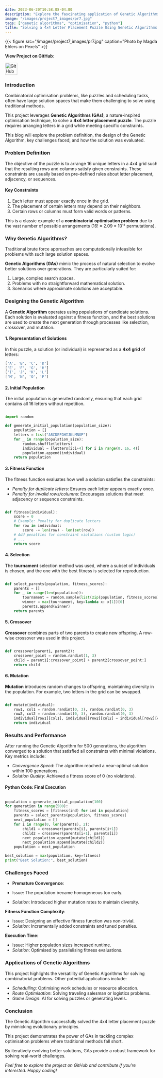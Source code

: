 ```yaml
---
date: 2023-06-20T10:58:08-04:00
description: "Explore the fascinating application of Genetic Algorithms to solve a 4x4 letter placement puzzle. How evolutionary principles such as mutation, crossover, and selection can be leveraged to optimise a challenging combinatorial problem."
image: "/images/project7_images/pr7.jpg"
tags: ["genetic algorithms", "optimisation", "python"]
title: "Solving a 4x4 Letter Placement Puzzle Using Genetic Algorithms."
---
```


{{< figure src="/images/project7_images/pr7.jpg" caption="Photo by Magda Ehlers on Pexels" >}}

**View Project on GitHub**: 

<a href="https://github.com/drnsmith/Solving-a-4x4-Letter-Placement-Puzzle-Using-Genetic-Algorithms" target="_blank">
    <img src="/images/github.png" alt="GitHub" style="width:40px; height:40px; vertical-align: middle;">
  </a>

### Introduction

Combinatorial optimisation problems, like puzzles and scheduling tasks, often have large solution spaces that make them challenging to solve using traditional methods. 

This project leverages **Genetic Algorithms (GAs)**, a nature-inspired optimisation technique, to solve a **4x4 letter placement puzzle**. The puzzle requires arranging letters in a grid while meeting specific constraints.

This blog will explore the problem definition, the design of the Genetic Algorithm, key challenges faced, and how the solution was evaluated.

### Problem Definition

The objective of the puzzle is to arrange 16 unique letters in a 4x4 grid such that the resulting rows and columns satisfy given constraints. These constraints are usually based on pre-defined rules about letter placement, adjacency, or sequences.

#### Key Constraints

1. Each letter must appear exactly once in the grid.
2. The placement of certain letters may depend on their neighbors.
3. Certain rows or columns must form valid words or patterns.

This is a classic example of a **combinatorial optimisation problem** due to the vast number of possible arrangements (16! ≈ 2.09 × 10¹³ permutations).

### Why Genetic Algorithms?

Traditional brute force approaches are computationally infeasible for problems with such large solution spaces. 

**Genetic Algorithms (GAs)** mimic the process of natural selection to evolve better solutions over generations. They are particularly suited for:

1. Large, complex search spaces.
2. Problems with no straightforward mathematical solution.
3. Scenarios where approximate solutions are acceptable.

### Designing the Genetic Algorithm

A **Genetic Algorithm** operates using populations of candidate solutions. Each solution is evaluated against a fitness function, and the best solutions are used to create the next generation through processes like selection, crossover, and mutation.

#### 1. Representation of Solutions
In this puzzle, a solution (or individual) is represented as a **4x4 grid** of letters:
```python
['A', 'B', 'C', 'D']
['E', 'F', 'G', 'H']
['I', 'J', 'K', 'L']
['M', 'N', 'O', 'P']
```

#### 2. Initial Population

The initial population is generated randomly, ensuring that each grid contains all 16 letters without repetition.

```python

import random

def generate_initial_population(population_size):
    population = []
    letters = list("ABCDEFGHIJKLMNOP")
    for _ in range(population_size):
        random.shuffle(letters)
        individual = [letters[i:i+4] for i in range(0, 16, 4)]
        population.append(individual)
    return population
```

#### 3. Fitness Function

The fitness function evaluates how well a solution satisfies the constraints:

 - *Penalty for duplicate letters*: Ensures each letter appears exactly once.
 - *Penalty for invalid rows/columns*: Encourages solutions that meet adjacency or sequence constraints.

```python

def fitness(individual):
    score = 0
    # Example: Penalty for duplicate letters
    for row in individual:
        score -= len(row) - len(set(row))
    # Add penalties for constraint violations (custom logic)
    # ...
    return score
```

#### 4. Selection

The **tournament** selection method was used, where a subset of individuals is chosen, and the one with the best fitness is selected for reproduction.

```python

def select_parents(population, fitness_scores):
    parents = []
    for _ in range(len(population)):
        tournament = random.sample(list(zip(population, fitness_scores)), 3)
        winner = max(tournament, key=lambda x: x[1])[0]
        parents.append(winner)
    return parents
```

#### 5. Crossover

**Crossover** combines parts of two parents to create new offspring. A row-wise crossover was used in this project.

```python

def crossover(parent1, parent2):
    crossover_point = random.randint(1, 3)
    child = parent1[:crossover_point] + parent2[crossover_point:]
    return child
```

#### 6. Mutation

**Mutation** introduces random changes to offspring, maintaining diversity in the population. For example, two letters in the grid can be swapped.

```python

def mutate(individual):
    row1, col1 = random.randint(0, 3), random.randint(0, 3)
    row2, col2 = random.randint(0, 3), random.randint(0, 3)
    individual[row1][col1], individual[row2][col2] = individual[row2][col2], individual[row1][col1]
    return individual
```

### Results and Performance

After running the Genetic Algorithm for 500 generations, the algorithm converged to a solution that satisfied all constraints with minimal violations. Key metrics include:

 - *Convergence Speed*: The algorithm reached a near-optimal solution within 100 generations.
 - *Solution Quality*: Achieved a fitness score of 0 (no violations).

#### Python Code: Final Execution

```python

population = generate_initial_population(100)
for generation in range(500):
    fitness_scores = [fitness(ind) for ind in population]
    parents = select_parents(population, fitness_scores)
    next_population = []
    for i in range(0, len(parents), 2):
        child1 = crossover(parents[i], parents[i+1])
        child2 = crossover(parents[i+1], parents[i])
        next_population.append(mutate(child1))
        next_population.append(mutate(child2))
    population = next_population

best_solution = max(population, key=fitness)
print("Best Solution:", best_solution)
```

### Challenges Faced

 - **Premature Convergence**:

 - Issue: The population became homogeneous too early.
 - *Solution*: Introduced higher mutation rates to maintain diversity.

**Fitness Function Complexity**:

 - Issue: Designing an effective fitness function was non-trivial.
 - *Solution*: Incrementally added constraints and tuned penalties.

**Execution Time**:

 - Issue: Higher population sizes increased runtime.
 - *Solution*: Optimised by parallelising fitness evaluations.

### Applications of Genetic Algorithms

This project highlights the versatility of Genetic Algorithms for solving combinatorial problems. Other potential applications include:

 - *Schedulling*: Optimising work schedules or resource allocation.
 - *Route Optimisation*: Solving traveling salesman or logistics problems.
 - *Game Design*: AI for solving puzzles or generating levels.

### Conclusion

The Genetic Algorithm successfully solved the 4x4 letter placement puzzle by mimicking evolutionary principles. 

This project demonstrates the power of GAs in tackling complex optimisation problems where traditional methods fall short. 

By iteratively evolving better solutions, GAs provide a robust framework for solving real-world challenges.

*Feel free to explore the project on GitHub and contribute if you’re interested. Happy coding!*